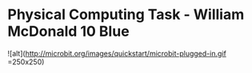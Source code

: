 
# Physical Computing Task - William McDonald 10 Blue

![alt](http://microbit.org/images/quickstart/microbit-plugged-in.gif =250x250)

